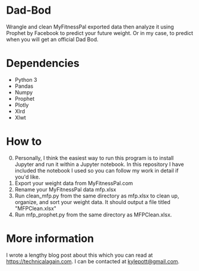 # Dad-Bod
Wrangle and clean MyFitnessPal exported data then analyze it using Prophet by Facebook to predict your future weight.  Or in my case, to predict when you will get an official Dad Bod.

# Dependencies
* Python 3
* Pandas
* Numpy
* Prophet
* Plotly
* Xlrd
* Xlwt

# How to
0. Personally, I think the easiest way to run this program is to install Jupyter and run it within a Jupyter notebook.  In this repository I have included the notebook I used so you can follow my work in detail if you'd like.
1. Export your weight data from MyFitnessPal.com
2. Rename your MyFitnessPal data mfp.xlsx
3. Run clean_mfp.py from the same directory as mfp.xlsx to clean up, organize, and sort your weight data. It should output a file titled "MFPClean.xlsx"
4. Run mfp_prophet.py from the same directory as MFPClean.xlsx.

# More information
I wrote a lengthy blog post about this which you can read at https://technicalagain.com.  I can be contacted at kylepott@gmail.com.

